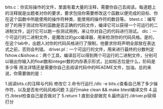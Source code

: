 bits.c：你实际操作的文件，里面有着大量的注释，需要你自己去阅读。每道题上的注释就是出题者对你的要求，要求包括你需要修改这个函数以便完成的目标、你在这个函数中所能使用的操作符种类、能使用的操作符的数目等。
btest.c：编写好了的用于测试你写的函数是否正确的代码文件，编译它可以获得一个可运行的二进制文件，运行它可以跑一些测试用例，来让你对自己的代码进行测试。
dlc：一个可运行的二进制文件，是魔改过的gcc编译器，用来检测你的代码风格。是的，在这个lab中，出题人对你的代码风格进行了限制，他要求你将声明全部放在表达式之前，否则会判错。
driver.pl：一个可运行的文件，用来进行最终的分数判定
fshow.c&ishow.c：两个工具，编译后可以得到两个可运行的二进制文件，分别可以输出你输入的float数和integer数的内存表示形式，比如标志位是什么，阶码是多少等
用法详情还是需要你自己去阅读代码中的README文件，加油。总的来说，你需要做的是：

1.阅读bits.c的注释与代码   修改它
2.命令行运行./dlc -e bits.c查看自己用了多少操作符，以及是否有代码风格问题
3.运行make clean && make btest编译文件
4.运行./btest检查自己是否做对了
5.return 1 直到全部做完
6.最终运行./driver.pl获得打分
